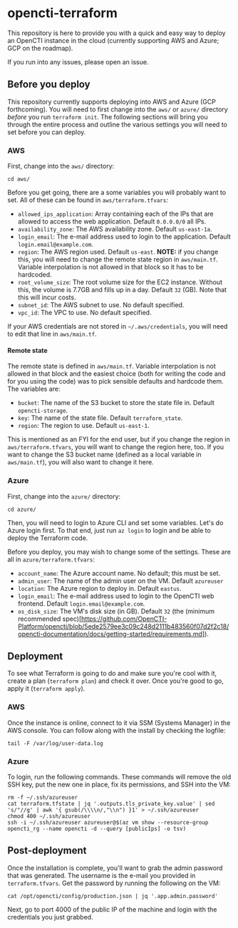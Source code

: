 # opencti-terraform
This repository is here to provide you with a quick and easy way to deploy an OpenCTI instance in the cloud (currently supporting AWS and Azure; GCP on the roadmap).

If you run into any issues, please open an issue.

## Before you deploy
This repository currently supports deploying into AWS and Azure (GCP forthcoming). You will need to first change into the `aws/` or `azure/` directory _before_ you run `terraform init`. The following sections will bring you through the entire process and outline the various settings you will need to set before you can deploy.

### AWS
First, change into the `aws/` directory:
```
cd aws/
```

Before you get going, there are a some variables you will probably want to set. All of these can be found in `aws/terraform.tfvars`:
- `allowed_ips_application`: Array containing each of the IPs that are allowed to access the web application. Default `0.0.0.0/0` all IPs.
- `availability_zone`: The AWS availability zone. Default `us-east-1a`.
- `login_email`: The e-mail address used to login to the application. Default `login.email@example.com`.
- `region`: The AWS region used. Default `us-east`. **NOTE:** if you change this, you will need to change the remote state region in `aws/main.tf`. Variable interpolation is not allowed in that block so it has to be hardcoded.
- `root_volume_size`: The root volume size for the EC2 instance. Without this, the volume is 7.7GB and fills up in a day. Default `32` (GB). Note that this will incur costs.
- `subnet_id`: The AWS subnet to use. No default specified.
- `vpc_id`: The VPC to use. No default specified.

If your AWS credentials are not stored in `~/.aws/credentials`, you will need to edit that line in `aws/main.tf`.

#### Remote state
The remote state is defined in `aws/main.tf`. Variable interpolation is not allowed in that block and the easiest choice (both for writing the code and for you using the code) was to pick sensible defaults and hardcode them. The variables are:
- `bucket`: The name of the S3 bucket to store the state file in. Default `opencti-storage`.
- `key`: The name of the state file. Default `terraform_state`.
- `region`: The region to use. Default `us-east-1`.

This is mentioned as an FYI for the end user, but if you change the region in `aws/terraform.tfvars`, you will want to change the region here, too. If you want to change the S3 bucket name (defined as a local variable in `aws/main.tf`), you will also want to change it here.

### Azure
First, change into the `azure/` directory:
```
cd azure/
```

Then, you will need to login to Azure CLI and set some variables. Let's do Azure login first. To that end, just run `az login` to login and be able to deploy the Terraform code.

Before you deploy, you may wish to change some of the settings. These are all in `azure/terraform.tfvars`:
- `account_name`: The Azure account name. No default; this must be set.
- `admin_user`: The name of the admin user on the VM. Default `azureuser`
- `location`: The Azure region to deploy in. Default `eastus`.
- `login_email`: The e-mail address used to login to the OpenCTI web frontend. Default `login.email@example.com`.
- `os_disk_size`: The VM's disk size (in GB). Default `32` (the (minimum recommended spec)[https://github.com/OpenCTI-Platform/opencti/blob/5ede2579ee3c09c248d2111b483560f07d2f2c18/opencti-documentation/docs/getting-started/requirements.md]).

## Deployment
To see what Terraform is going to do and make sure you're cool with it, create a plan (`terraform plan`) and check it over. Once you're good to go, apply it (`terraform apply`).

### AWS
Once the instance is online, connect to it via SSM (Systems Manager) in the AWS console. You can follow along with the install by checking the logfile:
```
tail -F /var/log/user-data.log
```

### Azure
To login, run the following commands. These commands will remove the old SSH key, put the new one in place, fix its permissions, and SSH into the VM:
```
rm -f ~/.ssh/azureuser
cat terraform.tfstate | jq '.outputs.tls_private_key.value' | sed 's/"//g' | awk '{ gsub(/\\\\n/,"\\n") }1' > ~/.ssh/azureuser
chmod 400 ~/.ssh/azureuser
ssh -i ~/.ssh/azureuser azureuser@$(az vm show --resource-group opencti_rg --name opencti -d --query [publicIps] -o tsv)
```

## Post-deployment
Once the installation is complete, you'll want to grab the admin password that was generated. The username is the e-mail you provided in `terraform.tfvars`. Get the password by running the following on the VM:
```
cat /opt/opencti/config/production.json | jq '.app.admin.password'
```

Next, go to port 4000 of the public IP of the machine and login with the credentials you just grabbed.

